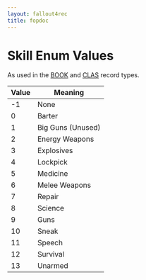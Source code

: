 ```yaml
---
layout: fallout4rec
title: fopdoc
---
```

Skill Enum Values
=================

As used in the [BOOK](../BOOK.md) and [CLAS](../CLAS.md) record types.

Value | Meaning
------|--------
-1 | None
0 | Barter
1 | Big Guns (Unused)
2 | Energy Weapons
3 | Explosives
4 | Lockpick
5 | Medicine
6 | Melee Weapons
7 | Repair
8 | Science
9 | Guns
10 | Sneak
11 | Speech
12 | Survival
13 | Unarmed

